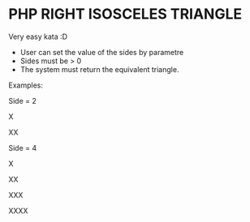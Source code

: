 PHP RIGHT ISOSCELES TRIANGLE
==============

Very easy kata :D

* User can set the value of the sides by parametre
* Sides must be > 0
* The system must return the equivalent triangle.

Examples:

Side = 2


X

XX


Side = 4


X

XX

XXX

XXXX